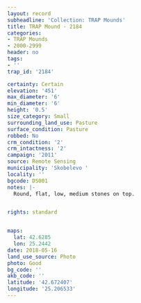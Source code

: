```yaml
---
layout: record
subheadline: 'Collection: TRAP Mounds'
title: TRAP Mound - 2184
categories:
- TRAP Mounds
- 2000-2999
header: no
tags:
- ''
trap_id: '2184'

certainty: Certain
elevation: '451'
max_diameter: '6'
min_diameter: '6'
height: '0.5'
size_category: Small
surrounding_land_use: Pasture
surface_condition: Pasture
robbed: No
crm_condition: '2'
crm_intactness: '2'
campaign: '2011'
source: Remote Sensing
municipality: 'Skobelevo '
locality: ''
bgcode: DS001
notes: |-
  Round, flat, low, medium stones on top.


rights: standard


maps:
  lat: 42.6285
  lon: 25.2442
date: 2018-05-16
land_use_source: Photo
photo: Good
bg_code: ''
akb_code: ''
latitude: '42.672407'
longitude: '25.206533'
---
```

